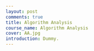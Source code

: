 ```yaml
---
layout: post
comments: true
title: Algorithm Analysis
course_name: Algorithm Analysis
cover: AA.jpg
introduction: Dummy.
---
```

